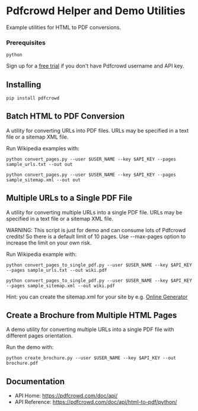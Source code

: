 # Pdfcrowd Helper and Demo Utilities

Example utilities for HTML to PDF conversions.

### Prerequisites

```
python
```

Sign up for a [free trial](https://pdfcrowd.com/user/sign_up/?pid=api-trial2) if you don't have Pdfcrowd username and API key.

## Installing

```
pip install pdfcrowd
```

## Batch HTML to PDF Conversion

A utility for converting URLs into PDF files. URLs may be specified in a text file or a sitemap XML file.

Run Wikipedia examples with:
```
python convert_pages.py --user $USER_NAME --key $API_KEY --pages sample_urls.txt --out out
```
```
python convert_pages.py --user $USER_NAME --key $API_KEY --pages sample_sitemap.xml --out out
```

## Multiple URLs to a Single PDF File

A utility for converting multiple URLs into a single PDF file. URLs may be specified in a text file or a sitemap XML file.

WARNING: This script is just for demo and can consume lots of Pdfcrowd credits! So there is a default limit of 10 pages. Use --max-pages option to increase the limit on your own risk.

Run Wikipedia example with:
```
python convert_pages_to_single_pdf.py --user $USER_NAME --key $API_KEY --pages sample_urls.txt --out wiki.pdf
```

```
python convert_pages_to_single_pdf.py --user $USER_NAME --key $API_KEY --pages sample_sitemap.xml --out wiki.pdf
```

Hint: you can create the sitemap.xml for your site by e.g. [Online Generator](https://www.xml-sitemaps.com/)

## Create a Brochure from Multiple HTML Pages

A demo utility for converting multiple URLs into a single PDF file with different pages orientation.

Run the demo with:
```
python create_brochure.py --user $USER_NAME --key $API_KEY --out brochure.pdf
```

## Documentation

* API Home:  <https://pdfcrowd.com/doc/api/>
* API Reference:  <https://pdfcrowd.com/doc/api/html-to-pdf/python/>
